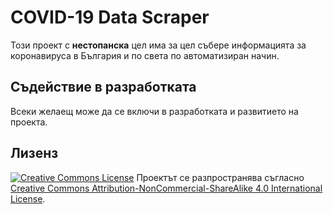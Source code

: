 # COVID-19 Data Scraper
Този проект с __нестопанска__ цел има за цел събере информацията за коронавируса в България и по света по автоматизиран начин.

## Съдействие в разработката
Всеки желаещ може да се включи в разработката и развитието на проекта.

## Лизенз
[![Creative Commons License](https://i.creativecommons.org/l/by-nc-sa/4.0/88x31.png)](http://creativecommons.org/licenses/by-nc-sa/4.0/)
Проектът се разпространява съгласно [Creative Commons Attribution-NonCommercial-ShareAlike 4.0 International License](http://creativecommons.org/licenses/by-nc-sa/4.0/).
